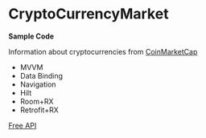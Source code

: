 # CryptoCurrencyMarket
**Sample Code**

Information about cryptocurrencies from [CoinMarketCap](https://coinmarketcap.com/) 

- MVVM
- Data Binding
- Navigation
- Hilt
- Room+RX 
- Retrofit+RX

[Free API](https://api.coinmarketcap.com/data-api/v3/cryptocurrency/listing?start=1&limit=700&sortBy=market_cap&sortType=desc&convert=USD&cryptoType=all&tagType=all&audited=false&aux=ath,atl,high24h,low24h,num_market_pairs,cmc_rank,date_added,tags,platform,max_supply,circulating_supply,total_supply,volume_7d,volume_30d)
